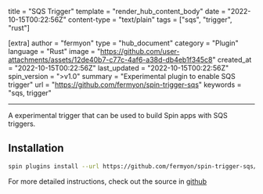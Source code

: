 title = "SQS Trigger"
template = "render_hub_content_body"
date = "2022-10-15T00:22:56Z"
content-type = "text/plain"
tags = ["sqs", "trigger", "rust"]

[extra]
author = "fermyon"
type = "hub_document"
category = "Plugin"
language = "Rust"
image = "https://github.com/user-attachments/assets/12de40b7-c77c-4af6-a38d-db4eb1f345c8"
created_at = "2022-10-15T00:22:56Z"
last_updated = "2022-10-15T00:22:56Z"
spin_version = ">v1.0"
summary = "Experimental plugin to enable SQS trigger"
url = "https://github.com/fermyon/spin-trigger-sqs"
keywords = "sqs, trigger"

---

A experimental trigger that can be used to build Spin apps with SQS triggers.

## Installation

```bash
spin plugins install --url https://github.com/fermyon/spin-trigger-sqs/releases/download/canary/trigger-sqs.json
```

For more detailed instructions, check out the source in [github](https://github.com/fermyon/spin-trigger-sqs)